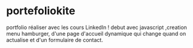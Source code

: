 # portefoliokite
portfolio réaliser avec les cours LinkedIn ! debut avec javascript ,creation menu hamburger, d'une page d'accueil dynamique qui change quand on actualise et d'un formulaire de contact.
